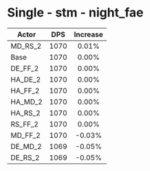 # Single - stm - night_fae
| Actor | DPS | Increase |
|---|:---:|:---:|
|MD_RS_2|1070|0.01%|
|Base|1070|0.00%|
|DE_FF_2|1070|0.00%|
|HA_DE_2|1070|0.00%|
|HA_FF_2|1070|0.00%|
|HA_MD_2|1070|0.00%|
|HA_RS_2|1070|0.00%|
|RS_FF_2|1070|0.00%|
|MD_FF_2|1070|-0.03%|
|DE_MD_2|1069|-0.05%|
|DE_RS_2|1069|-0.05%|
